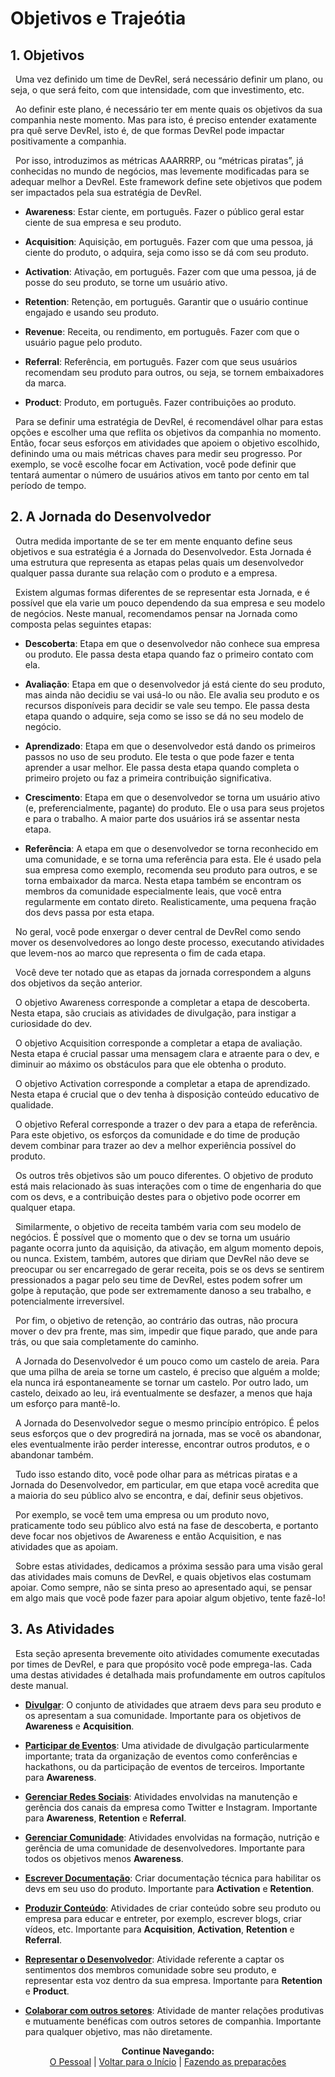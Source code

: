 # Objetivos e Trajeótia

## 1. Objetivos

&nbsp;&nbsp;Uma vez definido um time de DevRel, será necessário definir um plano, ou seja, o que será feito, com que intensidade, com que investimento, etc.

&nbsp;&nbsp;Ao definir este plano, é necessário ter em mente quais os objetivos da sua companhia neste momento. Mas para isto, é preciso entender exatamente pra quê serve DevRel, isto é, de que formas DevRel pode impactar positivamente a companhia.

&nbsp;&nbsp;Por isso, introduzimos as métricas AAARRRP, ou “métricas piratas”, já conhecidas no mundo de negócios, mas levemente modificadas para se adequar melhor a DevRel. Este framework define sete objetivos que podem ser impactados pela sua estratégia de DevRel.

*	<strong>Awareness</strong>: Estar ciente, em português. Fazer o público geral estar ciente de sua empresa e seu produto.

*	<strong>Acquisition</strong>: Aquisição, em português. Fazer com que uma pessoa, já ciente do produto, o adquira, seja como isso se dá com seu produto.

*	<strong>Activation</strong>: Ativação, em português. Fazer com que uma pessoa, já de posse do seu produto, se torne um usuário ativo.

*	<strong>Retention</strong>: Retenção, em português. Garantir que o usuário continue engajado e usando seu produto.

*	<strong>Revenue</strong>: Receita, ou rendimento, em português. Fazer com que o usuário pague pelo produto.

*	<strong>Referral</strong>: Referência, em português. Fazer com que seus usuários recomendam seu produto para outros, ou seja, se tornem embaixadores da marca.

*	<strong>Product</strong>: Produto, em português. Fazer contribuições ao produto.

&nbsp;&nbsp;Para se definir uma estratégia de DevRel, é recomendável olhar para estas opções e escolher uma que reflita os objetivos da companhia no momento. Então, focar seus esforços em atividades que apoiem o objetivo escolhido, definindo uma ou mais métricas chaves para medir seu progresso. Por exemplo, se você escolhe focar em Activation, você pode definir que tentará aumentar o número de usuários ativos em tanto por cento em tal período de tempo.

## 2. A Jornada do Desenvolvedor

&nbsp;&nbsp;Outra medida importante de se ter em mente enquanto define seus objetivos e sua estratégia é a Jornada do Desenvolvedor. Esta Jornada é uma estrutura que representa as etapas pelas quais um desenvolvedor qualquer passa durante sua relação com o produto e a empresa.

&nbsp;&nbsp;Existem algumas formas diferentes de se representar esta Jornada, e é possível que ela varie um pouco dependendo da sua empresa e seu modelo de negócios. Neste manual, recomendamos pensar na Jornada como composta pelas seguintes etapas:

*	<strong>Descoberta</strong>: Etapa em que o desenvolvedor não conhece sua empresa ou produto. Ele passa desta etapa quando faz o primeiro contato com ela.

*	<strong>Avaliação</strong>: Etapa em que o desenvolvedor já está ciente do seu produto, mas ainda não decidiu se vai usá-lo ou não. Ele avalia seu produto e os recursos disponíveis para decidir se vale seu tempo. Ele passa desta etapa quando o adquire, seja como se isso se dá no seu modelo de negócio.

*	<strong>Aprendizado</strong>: Etapa em que o desenvolvedor está dando os primeiros passos no uso de seu produto. Ele testa o que pode fazer e tenta aprender a usar melhor. Ele passa desta etapa quando completa o primeiro projeto ou faz a primeira contribuição significativa.

*	<strong>Crescimento</strong>: Etapa em que o desenvolvedor se torna um usuário ativo (e, preferencialmente, pagante) do produto. Ele o usa para seus projetos e para o trabalho. A maior parte dos usuários irá se assentar nesta etapa.

*	<strong>Referência</strong>: A etapa em que o desenvolvedor se torna reconhecido em uma comunidade, e se torna uma referência para esta. Ele é usado pela sua empresa como exemplo, recomenda seu produto para outros, e se torna embaixador da marca. Nesta etapa também se encontram os membros da comunidade especialmente leais, que você entra regularmente em contato direto. Realisticamente, uma pequena fração dos devs passa por esta etapa.

&nbsp;&nbsp;No geral, você pode enxergar o dever central de DevRel como sendo mover os desenvolvedores ao longo deste processo, executando atividades que levem-nos ao marco que representa o fim de cada etapa.

&nbsp;&nbsp;Você deve ter notado que as etapas da jornada correspondem a alguns dos objetivos da seção anterior.

&nbsp;&nbsp;O objetivo Awareness corresponde a completar a etapa de descoberta. Nesta etapa, são cruciais as atividades de divulgação, para instigar a curiosidade do dev.

&nbsp;&nbsp;O objetivo Acquisition corresponde a completar a etapa de avaliação. Nesta etapa é crucial passar uma mensagem clara e atraente para o dev, e diminuir ao máximo os obstáculos para que ele obtenha o produto.

&nbsp;&nbsp;O objetivo Activation corresponde a completar a etapa de aprendizado. Nesta etapa é crucial que o dev tenha à disposição conteúdo educativo de qualidade.

&nbsp;&nbsp;O objetivo Referal corresponde a trazer o dev para a etapa de referência. Para este objetivo, os esforços da comunidade e do time de produção devem combinar para trazer ao dev a melhor experiência possível do produto.

&nbsp;&nbsp;Os outros três objetivos são um pouco diferentes. O objetivo de produto está mais relacionado às suas interações com o time de engenharia do que com os devs, e a contribuição destes para o objetivo pode ocorrer em qualquer etapa.

&nbsp;&nbsp;Similarmente, o objetivo de receita também varia com seu modelo de negócios. É possível que o momento que o dev se torna um usuário pagante ocorra junto da aquisição, da ativação, em algum momento depois, ou nunca. Existem, também, autores que diriam que DevRel não deve se preocupar ou ser encarregado de gerar receita, pois se os devs se sentirem pressionados a pagar pelo seu time de DevRel, estes podem sofrer um golpe à reputação, que pode ser extremamente danoso a seu trabalho, e potencialmente irreversível.

&nbsp;&nbsp;Por fim, o objetivo de retenção, ao contrário das outras, não procura mover o dev pra frente, mas sim, impedir que fique parado, que ande para trás, ou que saia completamente do caminho.

&nbsp;&nbsp;A Jornada do Desenvolvedor é um pouco como um castelo de areia. Para que uma pilha de areia se torne um castelo, é preciso que alguém a molde; ela nunca irá espontaneamente se tornar um castelo. Por outro lado, um castelo, deixado ao leu, irá eventualmente se desfazer, a menos que haja um esforço para mantê-lo.

&nbsp;&nbsp;A Jornada do Desenvolvedor segue o mesmo princípio entrópico. É pelos seus esforços que o dev progredirá na jornada, mas se você os abandonar, eles eventualmente irão perder interesse, encontrar outros produtos, e o abandonar também.

&nbsp;&nbsp;Tudo isso estando dito, você pode olhar para as métricas piratas e a Jornada do Desenvolvedor, em particular, em que etapa você acredita que a maioria do seu público alvo se encontra, e daí, definir seus objetivos.

&nbsp;&nbsp;Por exemplo, se você tem uma empresa ou um produto novo, praticamente todo seu público alvo está na fase de descoberta, e portanto deve focar nos objetivos de Awareness e então Acquisition, e nas atividades que as apoiam.

&nbsp;&nbsp;Sobre estas atividades, dedicamos a próxima sessão para uma visão geral das atividades mais comuns de DevRel, e quais objetivos elas costumam apoiar. Como sempre, não se sinta preso ao apresentado aqui, se pensar em algo mais que você pode fazer para apoiar algum objetivo, tente fazê-lo!

## 3. As Atividades

&nbsp;&nbsp;Esta seção apresenta brevemente oito atividades comumente executadas por times de DevRel, e para que propósito você pode emprega-las. Cada uma destas atividades é detalhada mais profundamente em outros capítulos deste manual.

*	<strong><a href="https://pedrowagner.github.io/DevRel/Atividades/Divulgar">Divulgar</a></strong>: O conjunto de atividades que atraem devs para seu produto e os apresentam a sua comunidade. Importante para os objetivos de <strong>Awareness</strong> e <strong>Acquisition</strong>.

*	<strong><a href="https://pedrowagner.github.io/DevRel/Atividades/Eventos">Participar de Eventos</a></strong>: Uma atividade de divulgação particularmente importante; trata da organização de eventos como conferências e hackathons, ou da participação de 
eventos de terceiros. Importante para <strong>Awareness</strong>.

*	<strong><a href="https://pedrowagner.github.io/DevRel/Atividades/Redes">Gerenciar Redes Sociais</a></strong>: Atividades envolvidas na manutenção e gerência dos canais da empresa como Twitter e Instagram. Importante para <strong>Awareness</strong>, <strong>Retention</strong> e <strong>Referral</strong>.

*	<strong><a href="https://pedrowagner.github.io/DevRel/Atividades/Comunidade">Gerenciar Comunidade</a></strong>: Atividades envolvidas na formação, nutrição e gerência de uma comunidade de desenvolvedores. Importante para todos os objetivos menos <strong>Awareness</strong>.

*	<strong><a href="https://pedrowagner.github.io/DevRel/Atividades/Documentacao">Escrever Documentação</a></strong>: Criar documentação técnica para habilitar os devs em seu uso do produto. Importante para <strong>Activation</strong> e <strong>Retention</strong>.

*	<strong><a href="https://pedrowagner.github.io/DevRel/Atividades/Conteudo">Produzir Conteúdo</a></strong>: Atividades de criar conteúdo sobre seu produto ou empresa para educar e entreter, por exemplo, escrever blogs, criar vídeos, etc. Importante para <strong>Acquisition</strong>, <strong>Activation</strong>, <strong>Retention</strong> e <strong>Referral</strong>.

*	<strong><a href="https://pedrowagner.github.io/DevRel/Atividades/Feedback">Representar o Desenvolvedor</a></strong>: Atividade referente a captar os sentimentos dos membros comunidade sobre seu produto, e representar esta voz dentro da sua empresa. Importante para <strong>Retention</strong> e <strong>Product</strong>.

*	<strong><a href="https://pedrowagner.github.io/DevRel/Atividades/Colaborar">Colaborar com outros setores</a></strong>: Atividade de manter relações produtivas e mutuamente benéficas com outros setores de companhia. Importante para qualquer objetivo, mas não diretamente.


<p align="center">
  <b>Continue Navegando:</b><br>
  <a href="https://pedrowagner.github.io/DevRel/Passos/Pessoal">O Pessoal</a> |
  <a href="https://pedrowagner.github.io/DevRel/Inicial">Voltar para o Início</a> |
  <a href="https://pedrowagner.github.io/DevRel/Passos/Preparacoes">Fazendo as preparações</a>
</p>
